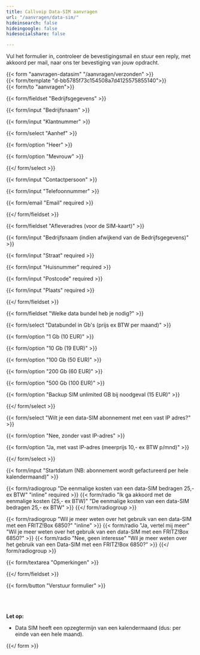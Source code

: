 ```yaml
---
title: Callvoip Data-SIM aanvragen
url: "/aanvragen/data-sim/"
hideinsearch: false
hideingoogle: false
hidesocialshare: false

---
```

Vul het formulier in, controleer de bevestigingsmail en stuur een reply, met akkoord per mail, naar ons ter bevestiging van jouw opdracht.

{{< form "aanvragen-datasim" "/aanvragen/verzonden" >}}  
{{< form/template "d-bb5785f73c154508a7d4125575855140">}}  
{{< form/to "aanvragen">}}

{{< form/fieldset "Bedrijfsgegevens" >}}

{{< form/input "Bedrijfsnaam" >}}

{{< form/input "Klantnummer" >}}

{{< form/select "Aanhef" >}}

{{< form/option "Heer" >}}

{{< form/option "Mevrouw" >}}

{{</ form/select >}}

{{< form/input "Contactpersoon" >}}

{{< form/input "Telefoonnummer" >}}

{{< form/email "Email" required >}}

{{</ form/fieldset >}}

{{< form/fieldset "Afleveradres (voor de SIM-kaart)" >}}

{{< form/input "Bedrijfsnaam (indien afwijkend van de Bedrijfsgegevens)" >}}

{{< form/input "Straat" required >}}

{{< form/input "Huisnummer" required >}}

{{< form/input "Postcode" required >}}

{{< form/input "Plaats" required >}}

{{</ form/fieldset >}}

{{< form/fieldset "Welke data bundel heb je nodig?" >}}

{{< form/select "Databundel in Gb's (prijs ex BTW per maand)" >}}

{{< form/option "1 Gb (10 EUR)" >}}

{{< form/option "10 Gb (19 EUR)" >}}

{{< form/option "100 Gb (50 EUR)" >}}

{{< form/option "200 Gb (60 EUR)" >}}

{{< form/option "500 Gb (100 EUR)" >}}

{{< form/option "Backup SIM unlimited GB bij noodgeval (15 EUR)" >}}

{{</ form/select >}}

{{< form/select "Wilt je een data-SIM abonnement met een vast IP adres?" >}}

{{< form/option "Nee, zonder vast IP-adres" >}}

{{< form/option "Ja, met vast IP-adres (meerprijs 10,- ex BTW p/mnd)" >}}

{{</ form/select >}}

{{< form/input "Startdatum (NB: abonnement wordt gefactureerd per hele kalendermaand)" >}}

{{< form/radiogroup "De eenmalige kosten van een data-SIM bedragen 25,- ex BTW" "inline" required >}} {{< form/radio "Ik ga akkoord met de eenmalige kosten (25,- ex BTW)" "De eenmalige kosten van een data-SIM bedragen 25,- ex BTW" >}} {{</ form/radiogroup >}}

{{< form/radiogroup "Wil je meer weten over het gebruik van een data-SIM met een FRITZ!Box 6850?" "inline" >}} {{< form/radio "Ja, vertel mij meer" "Wil je meer weten over het gebruik van een data-SIM met een FRITZ!Box 6850?" >}} {{< form/radio "Nee, geen interesse" "Wil je meer weten over het gebruik van een Data-SIM met een FRITZ!Box 6850?" >}} {{</ form/radiogroup >}}

{{< form/textarea "Opmerkingen" >}}

{{</ form/fieldset >}}

{{< form/button "Verstuur formulier" >}}

<br><br>  
**Let op:**

* Data SIM heeft een opzegtermijn van een kalendermaand (dus: per einde van een hele maand).

{{</ form >}}
